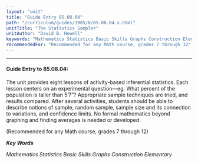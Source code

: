 ```yaml
---
layout: "unit"
title: "Guide Entry 85.08.04"
path: "/curriculum/guides/1985/8/85.08.04.x.html"
unitTitle: "The Statistics Sampler"
unitAuthor: "David B. Howell"
keywords: "Mathematics Statistics Basic Skills Graphs Construction Elementary"
recommendedFor: "Recommended for any Math course, grades 7 through 12"
---
```

<body>
<hr/>
 <h4>
  Guide Entry to 85.08.04:
 </h4>
 The unit provides eight lessons of activity-based inferential statistics. Each lesson centers on an experimental question—eg. What percent of the population is taller than 5’7”? Appropriate sample techniques are tried, and results compared. After several activities, students should be able to describe notions of sample, random sample, sample size and its connection to variations, and confidence limits. No formal mathematics beyond graphing and finding averages is needed or developed.
 <p>
  (Recommended for any Math course, grades 7 through 12)
 </p>
<p>
  <b>
   <i>
    Key Words
   </i>
  </b>
  <br/>
 </p>
 <p>
  <i>
   Mathematics Statistics Basic Skills Graphs Construction Elementary
  </i>
 </p>

</body>